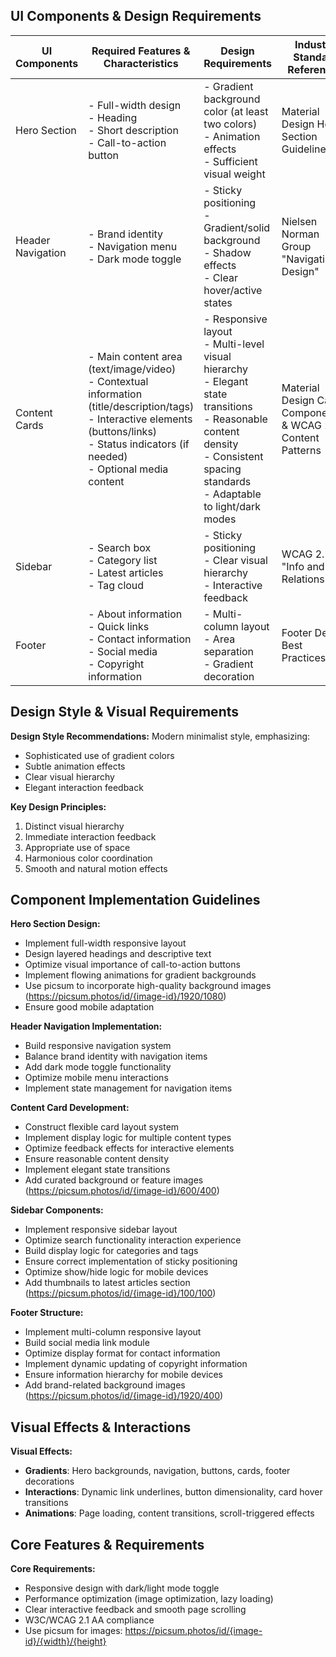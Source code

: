 ## UI Components & Design Requirements

| UI Components     | Required Features & Characteristics                                                                                                                                                                  | Design Requirements                                                                                                                                                                       | Industry Standard References                                |
| ----------------- | ---------------------------------------------------------------------------------------------------------------------------------------------------------------------------------------------------- | ----------------------------------------------------------------------------------------------------------------------------------------------------------------------------------------- | ----------------------------------------------------------- |
| Hero Section      | - Full-width design<br>- Heading<br>- Short description<br>- Call-to-action button                                                                                                                   | - Gradient background color (at least two colors)<br>- Animation effects<br>- Sufficient visual weight                                                                                    | Material Design Hero Section Guidelines                     |
| Header Navigation | - Brand identity<br>- Navigation menu<br>- Dark mode toggle                                                                                                                                          | - Sticky positioning<br>- Gradient/solid background<br>- Shadow effects<br>- Clear hover/active states                                                                                    | Nielsen Norman Group "Navigation Design"                    |
| Content Cards     | - Main content area (text/image/video)<br>- Contextual information (title/description/tags)<br>- Interactive elements (buttons/links)<br>- Status indicators (if needed)<br>- Optional media content | - Responsive layout<br>- Multi-level visual hierarchy<br>- Elegant state transitions<br>- Reasonable content density<br>- Consistent spacing standards<br>- Adaptable to light/dark modes | Material Design Card Components & WCAG 2.1 Content Patterns |
| Sidebar           | - Search box<br>- Category list<br>- Latest articles<br>- Tag cloud                                                                                                                                  | - Sticky positioning<br>- Clear visual hierarchy<br>- Interactive feedback                                                                                                                | WCAG 2.1 "Info and Relationships"                           |
| Footer            | - About information<br>- Quick links<br>- Contact information<br>- Social media<br>- Copyright information                                                                                           | - Multi-column layout<br>- Area separation<br>- Gradient decoration                                                                                                                       | Footer Design Best Practices                                |

## Design Style & Visual Requirements

**Design Style Recommendations:** Modern minimalist style, emphasizing:
- Sophisticated use of gradient colors
- Subtle animation effects
- Clear visual hierarchy
- Elegant interaction feedback

**Key Design Principles:**
1. Distinct visual hierarchy
2. Immediate interaction feedback
3. Appropriate use of space
4. Harmonious color coordination
5. Smooth and natural motion effects

## Component Implementation Guidelines

**Hero Section Design:**
- Implement full-width responsive layout
- Design layered headings and descriptive text
- Optimize visual importance of call-to-action buttons
- Implement flowing animations for gradient backgrounds
- Use picsum to incorporate high-quality background images (https://picsum.photos/id/{image-id}/1920/1080)
- Ensure good mobile adaptation

**Header Navigation Implementation:**
- Build responsive navigation system
- Balance brand identity with navigation items
- Add dark mode toggle functionality
- Optimize mobile menu interactions
- Implement state management for navigation items

**Content Card Development:**
- Construct flexible card layout system
- Implement display logic for multiple content types
- Optimize feedback effects for interactive elements
- Ensure reasonable content density
- Implement elegant state transitions
- Add curated background or feature images (https://picsum.photos/id/{image-id}/600/400)

**Sidebar Components:**
- Implement responsive sidebar layout
- Optimize search functionality interaction experience
- Build display logic for categories and tags
- Ensure correct implementation of sticky positioning
- Optimize show/hide logic for mobile devices
- Add thumbnails to latest articles section (https://picsum.photos/id/{image-id}/100/100)

**Footer Structure:**
- Implement multi-column responsive layout
- Build social media link module
- Optimize display format for contact information
- Implement dynamic updating of copyright information
- Ensure information hierarchy for mobile devices
- Add brand-related background images (https://picsum.photos/id/{image-id}/1920/400)

## Visual Effects & Interactions

**Visual Effects:**
- **Gradients**: Hero backgrounds, navigation, buttons, cards, footer decorations
- **Interactions**: Dynamic link underlines, button dimensionality, card hover transitions
- **Animations**: Page loading, content transitions, scroll-triggered effects

## Core Features & Requirements

**Core Requirements:**
- Responsive design with dark/light mode toggle
- Performance optimization (image optimization, lazy loading)
- Clear interactive feedback and smooth page scrolling
- W3C/WCAG 2.1 AA compliance
- Use picsum for images: https://picsum.photos/id/{image-id}/{width}/{height}
